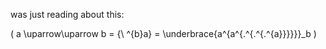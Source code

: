 was just reading about this:

\(
a \uparrow\uparrow b = {\ ^{b}a} = \underbrace{a^{a^{.^{.^{.^{a}}}}}}_b
\)